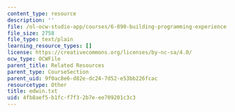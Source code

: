 ```yaml
---
content_type: resource
description: ''
file: /ol-ocw-studio-app/courses/6-090-building-programming-experience-a-lead-in-to-6-001-january-iap-2005/4fb8aef5b1fcf7f32b7eee709201c3c3_edwin.txt
file_size: 2758
file_type: text/plain
learning_resource_types: []
license: https://creativecommons.org/licenses/by-nc-sa/4.0/
ocw_type: OCWFile
parent_title: Related Resources
parent_type: CourseSection
parent_uid: 9f0ac8e6-d82e-dc24-7d52-e53bb226fcac
resourcetype: Other
title: edwin.txt
uid: 4fb8aef5-b1fc-f7f3-2b7e-ee709201c3c3
---
```

